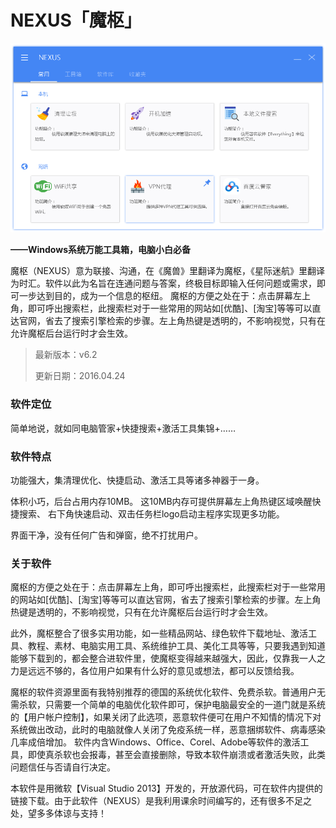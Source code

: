 # NEXUS「魔枢」


![screenshot](resources/images/screenshot.png)



**——Windows系统万能工具箱，电脑小白必备**

魔枢（NEXUS）意为联接、沟通，在《魔兽》里翻译为魔枢，《星际迷航》里翻译为时汇。软件以此为名旨在连通问题与答案，终极目标即输入任何问题或需求，即可一步达到目的，成为一个信息的枢纽。 
魔枢的方便之处在于：点击屏幕左上角，即可呼出搜索栏，此搜索栏对于一些常用的网站如[优酷]、[淘宝]等等可以直达官网，省去了搜索引擎检索的步骤。左上角热键是透明的，不影响视觉，只有在允许魔枢后台运行时才会生效。 

> 最新版本：v6.2 
>
> 更新日期：2016.04.24



### 软件定位

简单地说，就如同电脑管家+快捷搜索+激活工具集锦+……



### 软件特点

功能强大，集清理优化、快捷启动、激活工具等诸多神器于一身。 

体积小巧，后台占用内存10MB。 这10MB内存可提供屏幕左上角热键区域唤醒快捷搜索、 右下角快速启动、双击任务栏logo启动主程序实现更多功能。 

界面干净，没有任何广告和弹窗，绝不打扰用户。



### 关于软件

魔枢的方便之处在于：点击屏幕左上角，即可呼出搜索栏，此搜索栏对于一些常用的网站如[优酷]、[淘宝]等等可以直达官网，省去了搜索引擎检索的步骤。左上角热键是透明的，不影响视觉，只有在允许魔枢后台运行时才会生效。 

此外，魔枢整合了很多实用功能，如一些精品网站、绿色软件下载地址、激活工具、教程、素材、电脑实用工具、系统维护工具、美化工具等等，只要我遇到知道能够下载到的，都会整合进软件里，使魔枢变得越来越强大，因此，仅靠我一人之力是远远不够的，各位用户如果有什么好的意见或想法，都可以反馈给我。 

魔枢的软件资源里面有我特别推荐的德国的系统优化软件、免费杀软。普通用户无需杀软，只需要一个简单的电脑优化软件即可，保护电脑最安全的一道门就是系统的【用户帐户控制】，如果关闭了此选项，恶意软件便可在用户不知情的情况下对系统做出改动，此时的电脑就像人关闭了免疫系统一样，恶意捆绑软件、病毒感染几率成倍增加。 软件内含Windows、Office、Corel、Adobe等软件的激活工具，即使真杀软也会报毒，甚至会直接删除，导致本软件崩溃或者激活失败，此类问题信任与否请自行决定。 

本软件是用微软【Visual Studio 2013】开发的，开放源代码，可在软件内提供的链接下载。由于此软件（NEXUS）是我利用课余时间编写的，还有很多不足之处，望多多体谅与支持！

